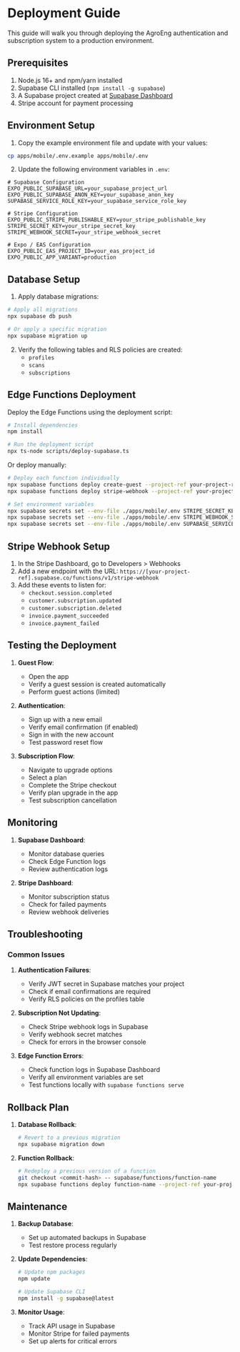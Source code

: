 # Deployment Guide

This guide will walk you through deploying the AgroEng authentication and subscription system to a production environment.

## Prerequisites

1. Node.js 16+ and npm/yarn installed
2. Supabase CLI installed (`npm install -g supabase`)
3. A Supabase project created at [Supabase Dashboard](https://app.supabase.com)
4. Stripe account for payment processing

## Environment Setup

1. Copy the example environment file and update with your values:

```bash
cp apps/mobile/.env.example apps/mobile/.env
```

2. Update the following environment variables in `.env`:

```env
# Supabase Configuration
EXPO_PUBLIC_SUPABASE_URL=your_supabase_project_url
EXPO_PUBLIC_SUPABASE_ANON_KEY=your_supabase_anon_key
SUPABASE_SERVICE_ROLE_KEY=your_supabase_service_role_key

# Stripe Configuration
EXPO_PUBLIC_STRIPE_PUBLISHABLE_KEY=your_stripe_publishable_key
STRIPE_SECRET_KEY=your_stripe_secret_key
STRIPE_WEBHOOK_SECRET=your_stripe_webhook_secret

# Expo / EAS Configuration
EXPO_PUBLIC_EAS_PROJECT_ID=your_eas_project_id
EXPO_PUBLIC_APP_VARIANT=production
```

## Database Setup

1. Apply database migrations:

```bash
# Apply all migrations
npx supabase db push

# Or apply a specific migration
npx supabase migration up
```

2. Verify the following tables and RLS policies are created:
   - `profiles`
   - `scans`
   - `subscriptions`

## Edge Functions Deployment

Deploy the Edge Functions using the deployment script:

```bash
# Install dependencies
npm install

# Run the deployment script
npx ts-node scripts/deploy-supabase.ts
```

Or deploy manually:

```bash
# Deploy each function individually
npx supabase functions deploy create-guest --project-ref your-project-ref
npx supabase functions deploy stripe-webhook --project-ref your-project-ref

# Set environment variables
npx supabase secrets set --env-file ./apps/mobile/.env STRIPE_SECRET_KEY --project-ref your-project-ref
npx supabase secrets set --env-file ./apps/mobile/.env STRIPE_WEBHOOK_SECRET --project-ref your-project-ref
npx supabase secrets set --env-file ./apps/mobile/.env SUPABASE_SERVICE_ROLE_KEY --project-ref your-project-ref
```

## Stripe Webhook Setup

1. In the Stripe Dashboard, go to Developers > Webhooks
2. Add a new endpoint with the URL: `https://[your-project-ref].supabase.co/functions/v1/stripe-webhook`
3. Add these events to listen for:
   - `checkout.session.completed`
   - `customer.subscription.updated`
   - `customer.subscription.deleted`
   - `invoice.payment_succeeded`
   - `invoice.payment_failed`

## Testing the Deployment

1. **Guest Flow**:
   - Open the app
   - Verify a guest session is created automatically
   - Perform guest actions (limited)

2. **Authentication**:
   - Sign up with a new email
   - Verify email confirmation (if enabled)
   - Sign in with the new account
   - Test password reset flow

3. **Subscription Flow**:
   - Navigate to upgrade options
   - Select a plan
   - Complete the Stripe checkout
   - Verify plan upgrade in the app
   - Test subscription cancellation

## Monitoring

1. **Supabase Dashboard**:
   - Monitor database queries
   - Check Edge Function logs
   - Review authentication logs

2. **Stripe Dashboard**:
   - Monitor subscription status
   - Check for failed payments
   - Review webhook deliveries

## Troubleshooting

### Common Issues

1. **Authentication Failures**:
   - Verify JWT secret in Supabase matches your project
   - Check if email confirmations are required
   - Verify RLS policies on the profiles table

2. **Subscription Not Updating**:
   - Check Stripe webhook logs in Supabase
   - Verify webhook secret matches
   - Check for errors in the browser console

3. **Edge Function Errors**:
   - Check function logs in Supabase Dashboard
   - Verify all environment variables are set
   - Test functions locally with `supabase functions serve`

## Rollback Plan

1. **Database Rollback**:
   ```bash
   # Revert to a previous migration
   npx supabase migration down
   ```

2. **Function Rollback**:
   ```bash
   # Redeploy a previous version of a function
   git checkout <commit-hash> -- supabase/functions/function-name
   npx supabase functions deploy function-name --project-ref your-project-ref
   ```

## Maintenance

1. **Backup Database**:
   - Set up automated backups in Supabase
   - Test restore process regularly

2. **Update Dependencies**:
   ```bash
   # Update npm packages
   npm update
   
   # Update Supabase CLI
   npm install -g supabase@latest
   ```

3. **Monitor Usage**:
   - Track API usage in Supabase
   - Monitor Stripe for failed payments
   - Set up alerts for critical errors
